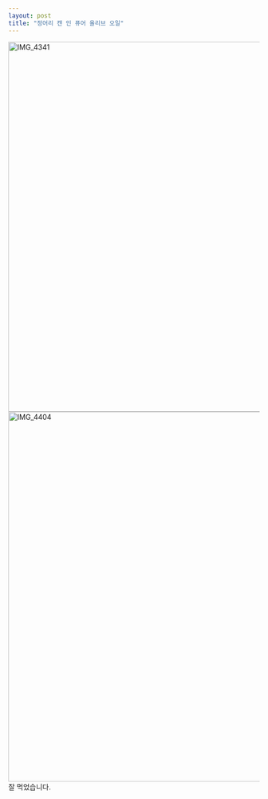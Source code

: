 ```yaml
---
layout: post
title: "정어리 캔 인 퓨어 올리브 오일"
---
```

<img width="740px" alt="IMG_4341" src="https://user-images.githubusercontent.com/81041256/111912264-326dd980-8aac-11eb-8d24-552f8725e724.JPG">

<img width="740px" alt="IMG_4404" src="https://user-images.githubusercontent.com/81041256/111912274-36016080-8aac-11eb-9cbc-efa936248327.JPG">
잘 먹었습니다.
